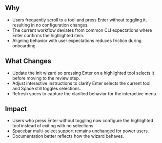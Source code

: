 ## Why
- Users frequently scroll to a tool and press Enter without toggling it, resulting in no configuration changes.
- The current workflow deviates from common CLI expectations where Enter confirms the highlighted item.
- Aligning behavior with user expectations reduces friction during onboarding.

## What Changes
- Update the init wizard so pressing Enter on a highlighted tool selects it before moving to the review step.
- Adjust interactive instructions to clarify Enter selects the current tool and Space still toggles selections.
- Refresh specs to capture the clarified behavior for the interactive menu.

## Impact
- Users who press Enter without toggling now configure the highlighted tool instead of exiting with no selections.
- Spacebar multi-select support remains unchanged for power users.
- Documentation better reflects how the wizard behaves.
